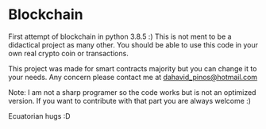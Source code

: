 # Blockchain
First attempt of blockchain in python 3.8.5 :)
This is not ment to be a didactical project as many other. You should be able to use this code in your own real crypto coin or transactions.

This project was made for smart contracts majority but you can change it to your needs.
Any concern please contact me at dahavid_pinos@hotmail.com

Note: I am not a sharp programer so the code works but is not an optimized version. If you want to contribute with that part you are always welcome :) 

Ecuatorian hugs :D
